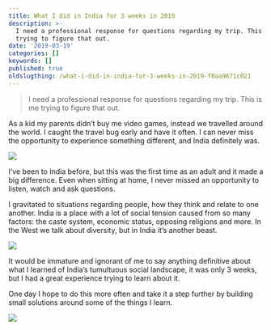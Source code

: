 ```yaml
---
title: What I did in India for 3 weeks in 2019
description: >-
  I need a professional response for questions regarding my trip. This is me
  trying to figure that out.
date: '2019-03-19'
categories: []
keywords: []
published: true
oldslugthing: /what-i-did-in-india-for-3-weeks-in-2019-f0aa9671c021
---
```


> I need a professional response for questions regarding my trip. This is me trying to figure that out.

As a kid my parents didn’t buy me video games, instead we travelled around the world. I caught the travel bug early and have it often. I can never miss the opportunity to experience something different, and India definitely was.

![](https://cdn-images-1.medium.com/max/800/0*HVRT8SRb-B823eRT)

I’ve been to India before, but this was the first time as an adult and it made a big difference. Even when sitting at home, I never missed an opportunity to listen, watch and ask questions.

I gravitated to situations regarding people, how they think and relate to one another. India is a place with a lot of social tension caused from so many factors: the caste system, economic status, opposing religions and more. In the West we talk about diversity, but in India it’s another beast.

![](https://cdn-images-1.medium.com/max/800/0*EZV-ObexF-swYxeW)

It would be immature and ignorant of me to say anything definitive about what I learned of India’s tumultuous social landscape, it was only 3 weeks, but I had a great experience trying to learn about it.

One day I hope to do this more often and take it a step further by building small solutions around some of the things I learn.

![](https://cdn-images-1.medium.com/max/800/0*YoQVGXNrRz9j9yus)
